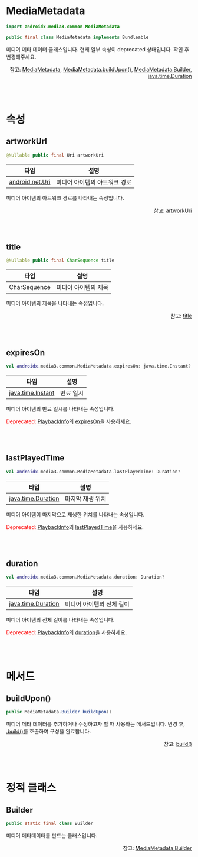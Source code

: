 # MediaMetadata

```kotlin
import androidx.media3.common.MediaMetadata
```

```java
public final class MediaMetadata implements Bundleable
```

미디어 메타 데이터 클래스입니다. 현재 일부 속성이 deprecated 상태입니다. 확인 후 변경해주세요.

<div align="right">
참고: <a href="https://developer.android.com/reference/androidx/media3/common/MediaMetadata">MediaMetadata</a>, 
<a href="https://developer.android.com/reference/androidx/media3/common/MediaMetadata#buildUpon()">MediaMetadata.buildUpon()</a>, 
<a href="https://developer.android.com/reference/kotlin/androidx/media3/common/MediaMetadata.Builder">MediaMetadata.Builder</a>, 
<a href="https://developer.android.com/reference/java/time/Duration">java.time.Duration</a>
</div>

<br><br>
# 속성

## artworkUrl
```java
@Nullable public final Uri artworkUri
```

|타입|설명|
|:--:|:--:|
|[android.net.Uri](https://developer.android.com/reference/android/net/Uri)|미디어 아이템의 아트워크 경로|

미디어 아이템의 아트워크 경로를 나타내는 속성입니다.
<div align="right">
참고: <a href="https://developer.android.com/reference/androidx/media3/common/MediaMetadata#artworkUri()">artworkUri</a>
</div>

<br><br>
## title
```java
@Nullable public final CharSequence title
```
|타입|설명|
|:--:|:--:|
|CharSequence|미디어 아이템의 제목|

미디어 아이템의 제목을 나타내는 속성입니다.
<div align="right">
참고: <a href="https://developer.android.com/reference/androidx/media3/common/MediaMetadata#title()">title</a>
</div>

<!-- <br><br>
### downloadPath
```kotlin
import com.newin.nplayer.sdk.extensions.downloadPath

val androidx.media3.common.MediaMetadata.downloadPath: kotlin.String?
```
디바이스에 저장된 경로를 나타내는 속성입니다.
-->
<br><br>
## expiresOn
```kotlin
val androidx.media3.common.MediaMetadata.expiresOn: java.time.Instant?
```
| 타입 |설명|
|:--:|:--:|
|[java.time.Instant](https://developer.android.com/reference/java/time/Instant)|만료 일시|

미디어 아이템의 만료 일시를 나타내는 속성입니다.

<text style="color:red;">Deprecated: </text><a href="../playback-info/home.md">PlaybackInfo</a>의 
<a href="../playback-info/home.md#expireson">expiresOn</a>을 사용하세요.

<br><br>
## lastPlayedTime
```kotlin
val androidx.media3.common.MediaMetadata.lastPlayedTime: Duration?
```
| 타입 | 설명 |
|:--:|:--:|
|[java.time.Duration](https://developer.android.com/reference/java/time/Duration)|마지막 재생 위치|

미디어 아이템이 마지막으로 재생한 위치를 나타내는 속성입니다.

<text style="color:red;">Deprecated: </text><a href="../playback-info/home.md">PlaybackInfo</a>의 
<a href="../playback-info/home.md#lastplayedtime">lastPlayedTime</a>을 사용하세요.

<br><br>
## duration
```kotlin
val androidx.media3.common.MediaMetadata.duration: Duration?
```
| 타입 | 설명 |
|:--:|:--:|
|[java.time.Duration](https://developer.android.com/reference/java/time/Duration)|미디어 아이템의 전체 길이|

미디어 아이템의 전체 길이를 나타내는 속성입니다.

<text style="color:red;">Deprecated: </text><a href="../playback-info/home.md">PlaybackInfo</a>의 
<a href="../playback-info/home.md#duration">duration</a>을 사용하세요.

<br><br>
# 메서드

## buildUpon()
```java
public MediaMetadata.Builder buildUpon()
```
미디어 메타 데이터를 추가하거나 수정하고자 할 때 사용하는 메서드입니다. 변경 후, [.build()](https://developer.android.com/reference/androidx/media3/common/MediaMetadata.Builder#build())를 호출하여 구성을 완료합니다.
<div align="right">
참고: <a href="https://developer.android.com/reference/androidx/media3/common/MediaMetadata.Builder#build()">build()</a>
</div>

<br><br>
# 정적 클래스

## Builder
```java
public static final class Builder
```

미디어 메타데이터를 만드는 클래스입니다.

<div align="right">
참고: <a href="https://developer.android.com/reference/kotlin/androidx/media3/common/MediaMetadata.Builder">MediaMetadata.Builder</a>
</div>


